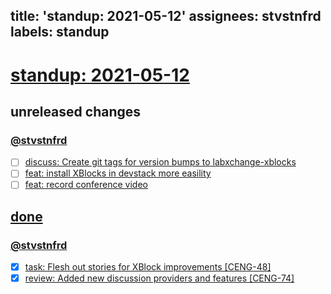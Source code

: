title: 'standup: 2021-05-12'
assignees: stvstnfrd
labels: standup
---
# [standup: 2021-05-12](https://github.com/stvstnfrd/openedx-meta-meta/issues?q=is%3Aissue+sort%3Aupdated-desc)

## unreleased changes

### [@stvstnfrd](https://github.com/stvstnfrd/openedx-meta/issues/assigned/stvstnfrd)

- [ ] [discuss: Create git tags for version bumps to labxchange-xblocks](https://github.com/stvstnfrd/openedx-meta/issues/106)
- [ ] [feat: install XBlocks in devstack more easility](https://github.com/stvstnfrd/openedx-meta/projects/3#card-60951445)
- [ ] [feat: record conference video](https://github.com/stvstnfrd/openedx-meta/projects/3#card-60951398)

## [done](https://github.com/stvstnfrd/openedx-meta/projects/3#column-14068709)

### [@stvstnfrd](https://github.com/stvstnfrd/openedx-meta/issues/assigned/stvstnfrd)

- [x] [task: Flesh out stories for XBlock improvements [CENG-48]](https://github.com/stvstnfrd/openedx-meta/issues/122)
- [x] [review: Added new discussion providers and features [CENG-74]](https://github.com/stvstnfrd/openedx-meta/issues/119)
